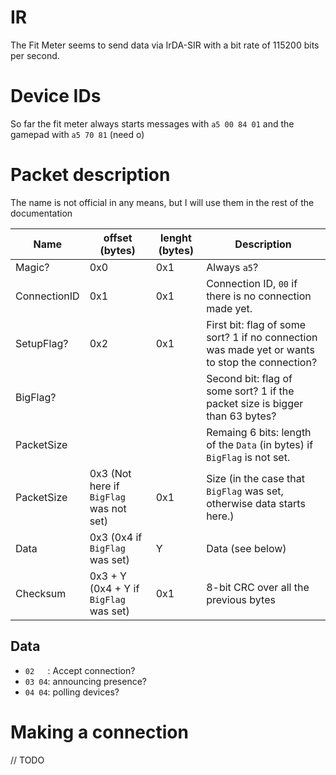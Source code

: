 # IR
The Fit Meter seems to send data via IrDA-SIR with a bit rate of 115200 bits per second.

# Device IDs
So far the fit meter always starts messages with `a5 00 84 01` and the gamepad with `a5 70 81` (need o)

# Packet description
The name is not official in any means, but I will use them in the rest of the documentation

| Name          | offset (bytes) | lenght (bytes) | Description                                                                       |
|---------------|----------------|----------------|-----------------------------------------------------------------------------------|
| Magic?        | 0x0            | 0x1            | Always `a5`?                                                                      |
| ConnectionID  | 0x1            | 0x1            | Connection ID, `00` if there is no connection made yet.                           |
| SetupFlag?    | 0x2            | 0x1            | First bit: flag of some sort? 1 if no connection was made yet or wants to stop the connection? |
| BigFlag?      |                |                | Second bit: flag of some sort? 1 if the packet size is bigger than 63 bytes?      |
| PacketSize    |                |                | Remaing 6 bits: length of the `Data` (in bytes) if `BigFlag` is not set.          |
| PacketSize    | 0x3 (Not here if `BigFlag` was not set) | 0x1 | Size (in the case that `BigFlag` was set, otherwise data starts here.) |
| Data          | 0x3 (0x4 if `BigFlag` was set) | Y              | Data (see below)                                                  |
| Checksum      | 0x3 + Y (0x4 + Y if `BigFlag` was set) | 0x1            | 8-bit CRC over all the previous bytes                     |

## Data
* `02   `: Accept connection?
* `03 04`: announcing presence?
* `04 04`: polling devices?

# Making a connection
// TODO
